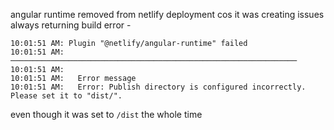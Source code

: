 angular runtime removed from netlify deployment cos it was creating issues always returning build error -

```
10:01:51 AM: Plugin "@netlify/angular-runtime" failed                      
10:01:51 AM: ────────────────────────────────────────────────────────────────
10:01:51 AM: ​
10:01:51 AM:   Error message
10:01:51 AM:   Error: Publish directory is configured incorrectly. Please set it to "dist/".
```

even though it was set to `/dist` the whole time
